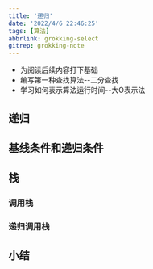 ```yaml
---
title: '递归'
date: '2022/4/6 22:46:25'
tags: [算法]
abbrlink: grokking-select
gitrep: grokking-note
---
```

- 为阅读后续内容打下基础
- 编写第一种查找算法--二分查找
- 学习如何表示算法运行时间--大O表示法

<!--more-->

## 递归

## 基线条件和递归条件

## 栈

### 调用栈

### 递归调用栈

## 小结
